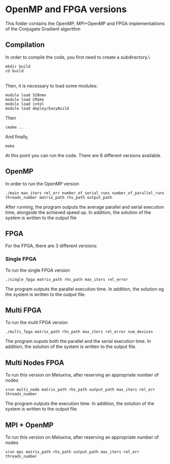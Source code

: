 # OpenMP and FPGA versions

This folder contains the OpenMP, MPI+OpenMP and FPGA implementatiions of the Conjugate Gradient algorithm

## Compilation
In order to compile the code, you first need to create a subdirectory.\
```
mkdir build
cd build
```
\
Then, it is necessary to load some modules:
```module load ifpgasdk
module load 520nmx
module load CMake
module load intel
module load deploy/EasyBuild
```
Then
```
cmake ..
```
And finally,
```
make
```
At this point you can run the code.
There are 6 different versions available.
## OpenMP
In order to run the OpenMP version
```
./main max_iters rel_err number_of_serial_runs number_of_parallel_runs threads_number matrix_path rhs_path output_path
```
After running, the program outputs the average parallel and serial execution time, alongside the achieved speed up.
In addition, the solution of the system is written to the output file
## FPGA
For the FPGA, there are 3 different versions:
### Single FPGA
To run the single FPGA version
```
./single_fpga matrix_path rhs_path max_iters rel_error
```
The program outputs the parallel execution time.
In addition, the solution og the system is written to the output file.
## Multi FPGA
To run the multi FPGA version
```
./multi_fpga matrix_path rhs_path max_iters rel_error num_devices
```
The program ouputs both the parallel and the serial execution time.
In addition, the solution of the system is written to the output file.

## Multi Nodes FPGA
To run this version on Meluxina, after reserving an appropriate number of nodes
```
srun multi_node matrix_path rhs_path output_path max_iters rel_err threads_number
```
The program outputs the execution time.
In addition, the solution of the system is written to the output file.

## MPI + OpenMP
To run this version on Meluxina, after reserving an appropriate number of nodes
```
srun mpi matrix_path rhs_path output_path max_iters rel_err threads_number
```